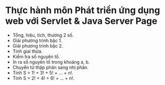 # Thực hành môn Phát triển ứng dụng web với Servlet & Java Server Page

- Tổng, hiệu, tích, thương 2 số.
- Giải phương trình bậc 1.
- Giải phương trình bậc 2.
- Tính giai thừa.
- Kiểm tra số nguyên tố.
- In ra số nguyên tố trong khoảng a, b.
- Chuyển từ thập phân sang nhị phân.
- Tính S = 1! + 3! + 5! + ... + n!.
- Tính S = 2! + 4! + 6! + ... + n!.
